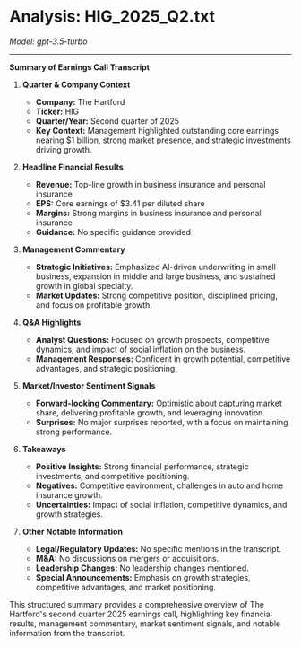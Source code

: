 # Analysis: HIG_2025_Q2.txt

*Model: gpt-3.5-turbo*

---

**Summary of Earnings Call Transcript**

1. **Quarter & Company Context**
   - **Company:** The Hartford
   - **Ticker:** HIG
   - **Quarter/Year:** Second quarter of 2025
   - **Key Context:** Management highlighted outstanding core earnings nearing $1 billion, strong market presence, and strategic investments driving growth.

2. **Headline Financial Results**
   - **Revenue:** Top-line growth in business insurance and personal insurance
   - **EPS:** Core earnings of $3.41 per diluted share
   - **Margins:** Strong margins in business insurance and personal insurance
   - **Guidance:** No specific guidance provided

3. **Management Commentary**
   - **Strategic Initiatives:** Emphasized AI-driven underwriting in small business, expansion in middle and large business, and sustained growth in global specialty.
   - **Market Updates:** Strong competitive position, disciplined pricing, and focus on profitable growth.

4. **Q&A Highlights**
   - **Analyst Questions:** Focused on growth prospects, competitive dynamics, and impact of social inflation on the business.
   - **Management Responses:** Confident in growth potential, competitive advantages, and strategic positioning.

5. **Market/Investor Sentiment Signals**
   - **Forward-looking Commentary:** Optimistic about capturing market share, delivering profitable growth, and leveraging innovation.
   - **Surprises:** No major surprises reported, with a focus on maintaining strong performance.

6. **Takeaways**
   - **Positive Insights:** Strong financial performance, strategic investments, and competitive positioning.
   - **Negatives:** Competitive environment, challenges in auto and home insurance growth.
   - **Uncertainties:** Impact of social inflation, competitive dynamics, and growth strategies.

7. **Other Notable Information**
   - **Legal/Regulatory Updates:** No specific mentions in the transcript.
   - **M&A:** No discussions on mergers or acquisitions.
   - **Leadership Changes:** No leadership changes mentioned.
   - **Special Announcements:** Emphasis on growth strategies, competitive advantages, and market positioning.

This structured summary provides a comprehensive overview of The Hartford's second quarter 2025 earnings call, highlighting key financial results, management commentary, market sentiment signals, and notable information from the transcript.